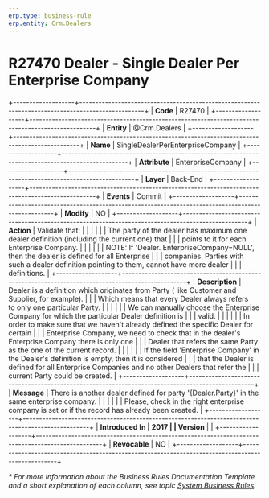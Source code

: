 ```yaml
---
erp.type: business-rule
erp.entity: Crm.Dealers
---
```


# R27470 Dealer - Single Dealer Per Enterprise Company
+-------------------+--------------------------------------------------------------------------------------------------+
| **Code**          | R27470                                                                                           |
+-------------------+--------------------------------------------------------------------------------------------------+
| **Entity**        | @Crm.Dealers                                                                                     |
+-------------------+--------------------------------------------------------------------------------------------------+
| **Name**          | SingleDealerPerEnterpriseCompany                                                                 |
+-------------------+--------------------------------------------------------------------------------------------------+
| **Attribute**     | EnterpriseCompany                                                                                |
+-------------------+--------------------------------------------------------------------------------------------------+
| **Layer**         | Back-End                                                                                         |
+-------------------+--------------------------------------------------------------------------------------------------+
| **Events**        | Commit                                                                                           |
+-------------------+--------------------------------------------------------------------------------------------------+
| **Modify**        | NO                                                                                               |
+-------------------+--------------------------------------------------------------------------------------------------+
| **Action**        | Validate that:                                                                                   |
|                   |                                                                                                  |
|                   | The party of the dealer has maximum one dealer definition (including the current one) that       |
|                   | points to it for each Enterprise Company.                                                        |
|                   |                                                                                                  |
|                   | NOTE: If \'Dealer. EnterpriseCompany=NULL\', then the dealer is defined for all Enterprise       |
|                   | companies. Parties with such a dealer definition pointing to them, cannot have more dealer       |
|                   | definitions.                                                                                     |
+-------------------+--------------------------------------------------------------------------------------------------+
| **Description**   | Dealer is a definition which originates from Party ( like Customer and Supplier, for example).   |
|                   | Which means that every Dealer always refers to only one particular Party.                        |
|                   |                                                                                                  |
|                   | We can manually choose the Enterprise Company for which the particular Dealer definition is      |
|                   | valid.                                                                                           |
|                   |                                                                                                  |
|                   | In order to make sure that we haven\'t already defined the specific Dealer for certain           |
|                   | Enterprise Company, we need to check that in the dealer\'s Enterprise Company there is only one  |
|                   | Dealer that refers the same Party as the one of the current record.                              |
|                   |                                                                                                  |
|                   | If the field \'Enterprise Company\' in the Dealer\'s definition is empty, then it is considered  |
|                   | that the Dealer is defined for all Enterprise Companies and no other Dealers that refer the      |
|                   | current Party could be created.                                                                  |
+-------------------+--------------------------------------------------------------------------------------------------+
| **Message**       | There is another dealer defined for party \'{Dealer.Party}\' in the same enterprise company.     |
|                   |                                                                                                  |
|                   | Please, check in the right enterprise company is set or if the record has already been created.  |
+-------------------+--------------------------------------------------------------------------------------------------+
| **Introduced In   | 2017                                                                                             |
| Version**         |                                                                                                  |
+-------------------+--------------------------------------------------------------------------------------------------+
| **Revocable**     | NO                                                                                               |
+-------------------+--------------------------------------------------------------------------------------------------+

*\* For more information about the Business Rules Documentation Template and a short explanation of each column, see
topic [System Business Rules](../templates/template-description-system-business-rules.md).*
